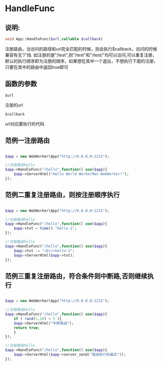 # HandleFunc
## 说明:
```php
void App::HandleFunc($url,callable $callback)
```

注册路由，当访问的路径和url完全匹配的时候，则会执行$callback，访问的时候兼容有无“/”线. 如注册的是"/test",则"/test"和"/test/"均可以访问,可以重复注册，默认的执行顺序即为注册的顺序，如果想在其中一个退出，不想执行下面的注册，只要在其中的路由中返回true即可


## 函数的参数

``` $url ```

注册的url

``` $callback ```

url对应要执行的代码



## 范例一注册路由


```php

$app = new WebWorker\App("http://0.0.0.0:1215");

//注册路由hello
$app->HandleFunc("/hello",function() use($app){
    $app->ServerHtml("Hello World WorkerMan WebWorker!");
});


```



## 范例二重复注册路由，则按注册顺序执行


```php

$app = new WebWorker\App("http://0.0.0.0:1215");

//注册路由hello
$app->HandleFunc("/hello",function() use($app){
    $app->txt = time()."hello-1";
});

//注册路由hello
$app->HandleFunc("/hello",function() use($app){
    $app->txt .= "<br/>hello-2";
    $app->ServerHtml($app->txt);
});


```



## 范例三重复注册路由，符合条件则中断路,否则继续执行


```php

$app = new WebWorker\App("http://0.0.0.0:1215");

//注册路由hello
$app->HandleFunc("/hello",function() use($app){
    if ( rand(1,10) > 5 ){
	$app->ServerHtml("中断路由");
	return true;
    }
});

//注册路由hello
$app->HandleFunc("/hello",function() use($app){
    $app->ServerHtml($app->server_send("路由执行到最后"));
});


```




